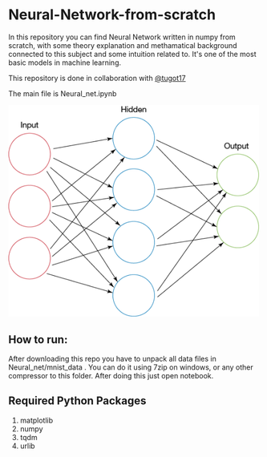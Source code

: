 # Neural-Network-from-scratch

In this repository you can find Neural Network written in numpy from scratch, with some theory explanation and methamatical background connected to this subject and some intuition related to. It's one of the most basic models in machine learning.

This repository is done in collaboration with [@tugot17](https://github.com/tugot17) 

The main file is Neural_net.ipynb

<img src="Neural_net/neural_net.jpg" alt="drawing" width="500px"/>

## How to run:
After downloading this repo you have to unpack all data files in Neural_net/mnist_data . You can do it using 7zip on windows, or any other compressor to this folder. After doing this just open notebook.

## Required Python Packages
1. matplotlib
2. numpy
3. tqdm
4. urlib
